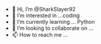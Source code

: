 - 👋 Hi, I’m @SharkSlayer92
- 👀 I’m interested in ...coding
- 🌱 I’m currently learning ... Python
- 💞️ I’m looking to collaborate on ...
- 📫 How to reach me ...

<!---
SharkSlayer92/SharkSlayer92 is a ✨ special ✨ repository because its `README.md` (this file) appears on your GitHub profile.
You can click the Preview link to take a look at your changes.
--->
